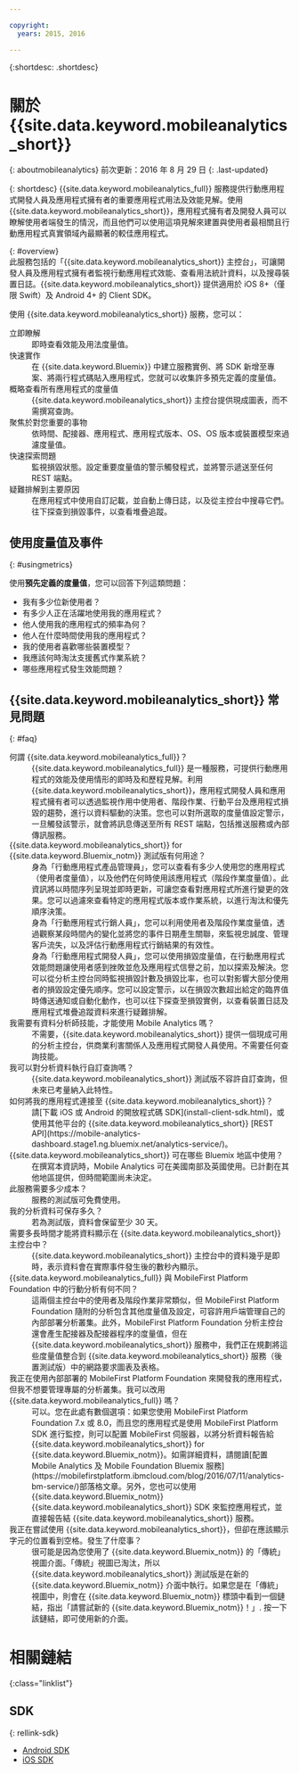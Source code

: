 ```yaml
---

copyright:
  years: 2015, 2016

---
```

{:shortdesc: .shortdesc}

# 關於 {{site.data.keyword.mobileanalytics_short}}  
{: aboutmobileanalytics}
前次更新：2016 年 8 月 29 日
{: .last-updated}

{: shortdesc}
{{site.data.keyword.mobileanalytics_full}} 服務提供行動應用程式開發人員及應用程式擁有者的重要應用程式用法及效能見解。使用 {{site.data.keyword.mobileanalytics_short}}，應用程式擁有者及開發人員可以瞭解使用者端發生的情況，而且他們可以使用這項見解來建置與使用者最相關且行動應用程式真實領域內最顯著的較佳應用程式。 

{: #overview}  
此服務包括的「{{site.data.keyword.mobileanalytics_short}} 主控台」，可讓開發人員及應用程式擁有者監視行動應用程式效能、查看用法統計資料，以及搜尋裝置日誌。{{site.data.keyword.mobileanalytics_short}} 提供適用於 iOS 8+（僅限 Swift）及 Android 4+ 的 Client SDK。

<!-- Mobile Analytics Server SDKs - set of server SDKs to protect resources that are-->
<!--hosted on {{site.data.keyword.Bluemix_notm}}. Currently supported runtimes are-->
<!--Node.js and Java for Liberty.-->

使用 {{site.data.keyword.mobileanalytics_short}} 服務，您可以：
<!-- and includes the following capabilities: -->
<!-- * Near real-time analytics for client activity. Exp -->
<!--* Network latency analytics. GA only -->
<!-- * Client log search and download. Exp -->
<!--* Server log search and download. GA only -->
<!-- Crash and stack trace search. Exp -->

<dl>
	<dt>立即瞭解</dt>
		<dd>即時查看效能及用法度量值。</dd>
	<dt>快速實作</dt>
		<dd>在 {{site.data.keyword.Bluemix}} 中建立服務實例、將 SDK 新增至專案、將兩行程式碼貼入應用程式，您就可以收集許多預先定義的度量值。</dd>
	<!--<dt>Collect any data you want</dt>-->
		<!--<dd>Instrument apps with custom events, discover how users are interacting with your app, track purchases, and monitor app activity.  
</dd>-->
<dt>概略查看所有應用程式的度量值</dt>
	<dd>{{site.data.keyword.mobileanalytics_short}} 主控台提供<!-- both -->現成<!--and custom-->圖表，而不需撰寫查詢。</dd>
<dt>聚焦於對您重要的事物</dt>
	<dd>依時間、配接器、應用程式、應用程式版本、OS、OS 版本或裝置模型來過濾度量值。</dd>
<dt>快速探索問題</dt>
	<dd>監視損毀狀態。設定重要度量值的警示觸發程式，並將警示遞送至任何 REST 端點。</dd>
<dt>疑難排解到主要原因</dt>
	<dd>在應用程式中使用自訂記載，並自動上傳日誌，以及從主控台中搜尋它們。往下探查到損毀事件，以查看堆疊追蹤。</dd>
</dl>
 

## 使用度量值及事件
{: #usingmetrics}

使用**預先定義的度量值**，您可以回答下列這類問題：

* 我有多少位新使用者？  
* 有多少人正在活躍地使用我的應用程式？  
* 他人使用我的應用程式的頻率為何？ 
* 他人在什麼時間使用我的應用程式？  
* 我的使用者喜歡哪些裝置模型？ 
* 我應該何時淘汰支援舊式作業系統？ 
* 哪些應用程式發生效能問題？  

<!--By adding your own **custom events** you can answer questions like:--> 

<!--* What features are used most and least?-->  
<!--* Where are users entering and leaving my app?-->  
<!--* What activities are users viewing most? --> 
<!--* Are users completing workflows in the app (for example, conversion funnels)? -->  

<!--Client-side logs and usage data are gathered automatically and sent to the Mobile Analytics -->
<!-- service on demand. Developers and -->
<!-- administrators can use the {{site.data.keyword.mobileanalytics_short}} service dashboard to view data that -->
<!-- is gathered by the client SDK. -->

<!--## Data visualization
{: data-visualization}

All data that is collected by the analytics service can be visualized through the {{site.data.keyword.mobileanalytics_short}} dashboard which is accessible from your {{site.data.keyword.Bluemix_notm}} dashboard by clicking your IBM {{site.data.keyword.mobileanalytics_short}} service tile instance. You can also create custom charts, based on data that is collected by the analytics service in the dashboard. In addition to an at-a-glance view of your mobile analytics, the analytics feature includes the capability to perform a raw search against client logs, captured client crash data, and any extra data that you explicitly provide through client API function calls that feed into the {{site.data.keyword.mobileanalytics_short}} service. -->

## {{site.data.keyword.mobileanalytics_short}} 常見問題 
{: #faq}

<dl>
	<dt>何謂 {{site.data.keyword.mobileanalytics_full}}？</dt>
		<dd>{{site.data.keyword.mobileanalytics_full}} 是一種服務，可提供行動應用程式的效能及使用情形的即時及和歷程見解。利用 {{site.data.keyword.mobileanalytics_short}}，應用程式開發人員和應用程式擁有者可以透過監視作用中使用者、階段作業、行動平台及應用程式損毀的趨勢，進行以資料驅動的決策。您也可以對所選取的度量值設定警示，一旦觸發該警示，就會將訊息傳送至所有 REST 端點，包括推送服務或內部傳訊服務。</dd>
	<dt>{{site.data.keyword.mobileanalytics_short}} for {{site.data.keyword.Bluemix_notm}} 測試版有何用途？</dt>
		<dd>身為「行動應用程式產品管理員」，您可以查看有多少人使用您的應用程式（使用者度量值），以及他們在何時使用該應用程式（階段作業度量值）。此資訊將以時間序列呈現並即時更新，可讓您查看對應用程式所進行變更的效果。您可以過濾來查看特定的應用程式版本或作業系統，以進行淘汰和優先順序決策。</dd>
		<dd>身為「行動應用程式行銷人員」，您可以利用使用者及階段作業度量值，透過觀察某段時間內的變化並將您的事件日期產生關聯，來監視忠誠度、管理客戶流失，以及評估行動應用程式行銷結果的有效性。</dd>
		<dd>身為「行動應用程式開發人員」，您可以使用損毀度量值，在行動應用程式效能問題讓使用者感到挫敗並危及應用程式信譽之前，加以探索及解決。您可以從分析主控台同時監視損毀計數及損毀比率，也可以對影響大部分使用者的損毀設定優先順序。您可以設定警示，以在損毀次數超出給定的臨界值時傳送通知或自動化動作，也可以往下探查至損毀實例，以查看裝置日誌及應用程式堆疊追蹤資料來進行疑難排解。</dd>
	<dt>我需要有資料分析師技能，才能使用 Mobile Analytics 嗎？</dt>
		<dd>不需要，{{site.data.keyword.mobileanalytics_short}} 提供一個現成可用的分析主控台，供商業利害關係人及應用程式開發人員使用。不需要任何查詢技能。</dd>
	<dt>我可以對分析資料執行自訂查詢嗎？</dt>
		<dd>{{site.data.keyword.mobileanalytics_short}} 測試版不容許自訂查詢，但未來已考量納入此特性。</dd>
	<dt>如何將我的應用程式連接至 {{site.data.keyword.mobileanalytics_short}}？</dt>
		<dd>請[下載 iOS 或 Android 的開放程式碼 SDK](install-client-sdk.html)，或使用其他平台的 {{site.data.keyword.mobileanalytics_short}} [REST API](https://mobile-analytics-dashboard.stage1.ng.bluemix.net/analytics-service/)。</dd>
	<dt>{{site.data.keyword.mobileanalytics_short}} 可在哪些 Bluemix 地區中使用？</dt>
		<dd>在撰寫本資訊時，Mobile Analytics 可在美國南部及英國使用。已計劃在其他地區提供，但時間範圍尚未決定。</dd>
	<dt>此服務需要多少成本？</dt>
		<dd>服務的測試版可免費使用。</dd>
	<dt>我的分析資料可保存多久？</dt>
		<dd>若為測試版，資料會保留至少 30 天。</dd>
	<dt>需要多長時間才能將資料顯示在 {{site.data.keyword.mobileanalytics_short}} 主控台中？</dt>
		<dd>{{site.data.keyword.mobileanalytics_short}} 主控台中的資料幾乎是即時，表示資料會在實際事件發生後的數秒內顯示。</dd>
	<dt>{{site.data.keyword.mobileanalytics_full}} 與 MobileFirst Platform Foundation 中的行動分析有何不同？</dt>
		<dd>這兩個主控台中的使用者及階段作業非常類似，但 MobileFirst Platform Foundation 隨附的分析包含其他度量值及設定，可容許用戶端管理自己的內部部署分析叢集。此外，MobileFirst Platform Foundation 分析主控台還會產生配接器及配接器程序的度量值，但在 {{site.data.keyword.mobileanalytics_short}} 服務中，我們正在規劃將這些度量值整合到 {{site.data.keyword.mobileanalytics_short}} 服務（後置測試版）中的網路要求圖表及表格。</dd>
	<dt>我正在使用內部部署的 MobileFirst Platform Foundation 來開發我的應用程式，但我不想要管理專屬的分析叢集。我可以改用 {{site.data.keyword.mobileanalytics_full}} 嗎？</dt>
		<dd>可以。您在此處有數個選項：如果您使用 MobileFirst Platform Foundation 7.x 或 8.0，而且您的應用程式是使用 MobileFirst Platform SDK 進行監控，則可以配置 MobileFirst 伺服器，以將分析資料報告給 {{site.data.keyword.mobileanalytics_short}} for {{site.data.keyword.Bluemix_notm}}。如需詳細資料，請閱讀[配置 Mobile Analytics 及 Mobile Foundation Bluemix 服務](https://mobilefirstplatform.ibmcloud.com/blog/2016/07/11/analytics-bm-service/)部落格文章。另外，您也可以使用 {{site.data.keyword.Bluemix_notm}} {{site.data.keyword.mobileanalytics_short}} SDK 來監控應用程式，並直接報告結 {{site.data.keyword.mobileanalytics_short}} 服務。</dd>
	<dt>我正在嘗試使用 {{site.data.keyword.mobileanalytics_short}}，但卻在應該顯示字元的位置看到空格。發生了什麼事？</dt>
		<dd>很可能是因為您使用了 {{site.data.keyword.Bluemix_notm}} 的「傳統」視圖介面。「傳統」視圖已淘汰，所以 {{site.data.keyword.mobileanalytics_short}} 測試版是在新的 {{site.data.keyword.Bluemix_notm}} 介面中執行。如果您是在「傳統」視圖中，則會在 {{site.data.keyword.Bluemix_notm}} 標頭中看到一個鏈結，指出「請嘗試新的 {{site.data.keyword.Bluemix_notm}}！」. 按一下該鏈結，即可使用新的介面。</dd>
</dl>


# 相關鏈結
 {:class="linklist"}

## SDK
{: rellink-sdk}
<!-- Links to SDK download and SDK Developer Guide -->
* [Android SDK](https://github.com/ibm-bluemix-mobile-services/bms-clientsdk-android-core)  
* [iOS SDK](https://github.com/ibm-bluemix-mobile-services/bms-clientsdk-swift-core)  

<!-- {:elementKind="article" id="rellinks"} -->
